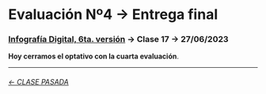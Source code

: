 # Evaluación Nº4 → Entrega final

###  [Infografía Digital, 6ta. versión](https://github.com/profesorfaco/dno075-2023-1#readme) → Clase 17 → 27/06/2023

**Hoy cerramos el optativo con la cuarta evaluación**.

- - - - - - - - - - -

###### [← CLASE PASADA](https://github.com/profesorfaco/dno075-2023-1/tree/main/clase-16)
